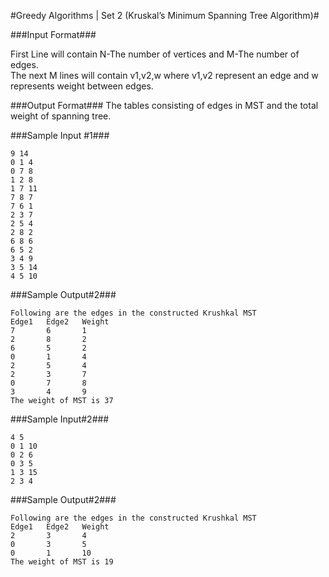 #Greedy Algorithms | Set 2 (Kruskal’s Minimum Spanning Tree Algorithm)#

###Input Format###

First Line will contain N-The number of vertices and M-The number of edges.  
The next M lines will contain v1,v2,w where v1,v2 represent an edge and w represents weight between edges.  

###Output Format###
The tables consisting of edges in MST and the total weight of spanning tree.

###Sample Input #1###
```
9 14
0 1 4
0 7 8
1 2 8
1 7 11
7 8 7
7 6 1
2 3 7
2 5 4
2 8 2
6 8 6
6 5 2
3 4 9
3 5 14
4 5 10
```
###Sample Output#2###
```
Following are the edges in the constructed Krushkal MST
Edge1	Edge2	Weight
7		6		1
2		8		2
6		5		2
0		1		4
2		5		4
2		3		7
0		7		8
3		4		9
The weight of MST is 37
```
###Sample Input#2###
```
4 5
0 1 10
0 2 6
0 3 5
1 3 15
2 3 4
```
###Sample Output#2###
```
Following are the edges in the constructed Krushkal MST
Edge1	Edge2	Weight
2		3		4
0		3		5
0		1		10
The weight of MST is 19

```

